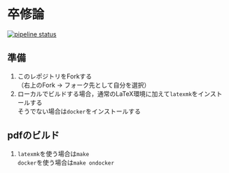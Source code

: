# 卒修論

[![pipeline status](https://gitlab.ueda.info.waseda.ac.jp/latex-samples/thesis-sample/badges/master/pipeline.svg)](https://gitlab.ueda.info.waseda.ac.jp/latex-samples/thesis-sample/-/pipelines)

## 準備

1. このレポジトリをForkする  
  （右上のFork -> フォーク先として自分を選択）
1. ローカルでビルドする場合，通常のLaTeX環境に加えて`latexmk`をインストールする  
  そうでない場合は`docker`をインストールする

## pdfのビルド

1. `latexmk`を使う場合は`make`  
  `docker`を使う場合は`make ondocker`
